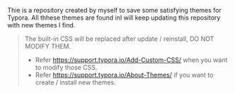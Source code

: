 Thie is a repository created by myself to save some satisfying themes for Typora. All thhese themes are found inI will keep updating this repository with new themes I find.

> The built-in CSS will be replaced after update / reinstall, DO NOT MODIFY THEM.
> - Refer https://support.typora.io/Add-Custom-CSS/ when you want to modify those CSS.
> - Refer https://support.typora.io/About-Themes/ if you want to create / install new themes.
